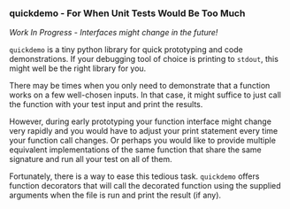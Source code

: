 ### quickdemo - For When Unit Tests Would Be Too Much

*Work In Progress - Interfaces might change in the future!*

`quickdemo` is a tiny python library for quick prototyping and code
demonstrations. If your debugging tool of choice is printing to `stdout`,
this might well be the right library for you.

There may be times when you only need to demonstrate that a function works on
a few well-chosen inputs. In that case, it might suffice to just call the
function with your test input and print the results.

However, during early prototyping your function interface might change very
rapidly and you would have to adjust your print statement every time your
function call changes. Or perhaps you would like to provide multiple
equivalent implementations of the same function that share the same signature
and run all your test on all of them.

Fortunately, there is a way to ease this tedious task.
`quickdemo` offers function decorators that will call the decorated function
using the supplied arguments when the file is run and print the result (if any).
